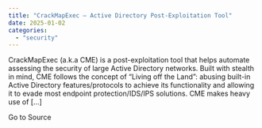```yaml
---
title: "CrackMapExec – Active Directory Post-Exploitation Tool"
date: 2025-01-02
categories: 
  - "security"
---
```


CrackMapExec (a.k.a CME) is a post-exploitation tool that helps automate assessing the security of large Active Directory networks. Built with stealth in mind, CME follows the concept of “Living off the Land”: abusing built-in Active Directory features/protocols to achieve its functionality and allowing it to evade most endpoint protection/IDS/IPS solutions. CME makes heavy use of \[…\]

Go to Source
